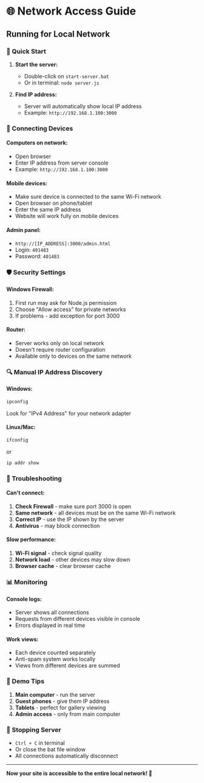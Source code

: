 # 🌐 Network Access Guide

## Running for Local Network

### 🚀 Quick Start
1. **Start the server:**
   - Double-click on `start-server.bat`
   - Or in terminal: `node server.js`

2. **Find IP address:**
   - Server will automatically show local IP address
   - Example: `http://192.168.1.100:3000`

### 📱 Connecting Devices

#### Computers on network:
- Open browser
- Enter IP address from server console
- Example: `http://192.168.1.100:3000`

#### Mobile devices:
- Make sure device is connected to the same Wi-Fi network
- Open browser on phone/tablet
- Enter the same IP address
- Website will work fully on mobile devices

#### Admin panel:
- `http://[IP_ADDRESS]:3000/admin.html`
- Login: `401483`
- Password: `401483`

### 🛡️ Security Settings

#### Windows Firewall:
1. First run may ask for Node.js permission
2. Choose "Allow access" for private networks
3. If problems - add exception for port 3000

#### Router:
- Server works only on local network
- Doesn't require router configuration
- Available only to devices on the same network

### 🔍 Manual IP Address Discovery

#### Windows:
```cmd
ipconfig
```
Look for "IPv4 Address" for your network adapter

#### Linux/Mac:
```bash
ifconfig
```
or
```bash
ip addr show
```

### 🐛 Troubleshooting

#### Can't connect:
1. **Check Firewall** - make sure port 3000 is open
2. **Same network** - all devices must be on the same Wi-Fi network
3. **Correct IP** - use the IP shown by the server
4. **Antivirus** - may block connection

#### Slow performance:
1. **Wi-Fi signal** - check signal quality
2. **Network load** - other devices may slow down
3. **Browser cache** - clear browser cache

### 📊 Monitoring

#### Console logs:
- Server shows all connections
- Requests from different devices visible in console
- Errors displayed in real time

#### Work views:
- Each device counted separately
- Anti-spam system works locally
- Views from different devices are summed

### 🎯 Demo Tips

1. **Main computer** - run the server
2. **Guest phones** - give them IP address
3. **Tablets** - perfect for gallery viewing
4. **Admin access** - only from main computer

### 🔄 Stopping Server
- `Ctrl + C` in terminal
- Or close the bat file window
- All connections automatically disconnect

---

**Now your site is accessible to the entire local network! 🎉**